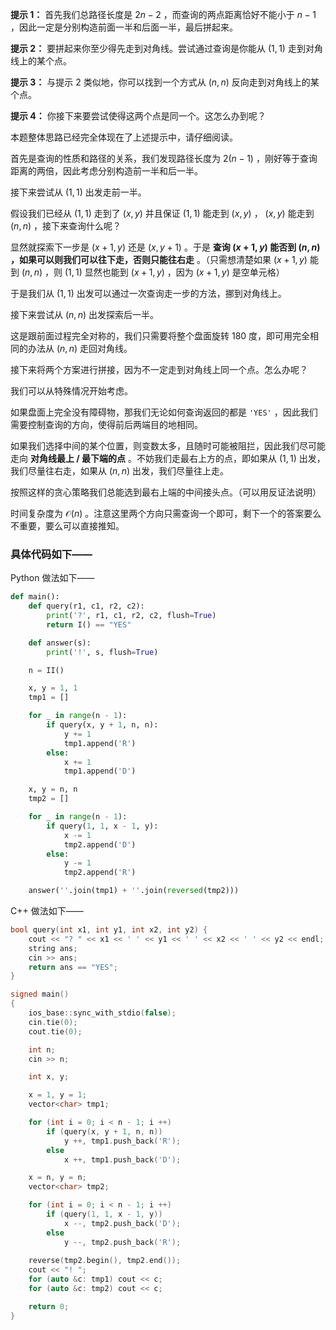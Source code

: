 **提示 1：** 首先我们总路径长度是 $2n-2$ ，而查询的两点距离恰好不能小于 $n-1$ ，因此一定是分别构造前面一半和后面一半，最后拼起来。

**提示 2：** 要拼起来你至少得先走到对角线。尝试通过查询是你能从 $(1,1)$ 走到对角线上的某个点。

**提示 3：** 与提示 2 类似地，你可以找到一个方式从 $(n,n)$ 反向走到对角线上的某个点。

**提示 4：** 你接下来要尝试使得这两个点是同一个。这怎么办到呢？

本题整体思路已经完全体现在了上述提示中，请仔细阅读。

首先是查询的性质和路径的关系，我们发现路径长度为 $2(n-1)$ ，刚好等于查询距离的两倍，因此考虑分别构造前一半和后一半。

接下来尝试从 $(1,1)$ 出发走前一半。

假设我们已经从 $(1,1)$ 走到了 $(x,y)$ 并且保证 $(1,1)$ 能走到 $(x,y)$ ， $(x,y)$ 能走到 $(n,n)$ ，接下来查询什么呢？

显然就探索下一步是 $(x+1,y)$ 还是 $(x,y+1)$ 。于是 **查询 $(x+1,y)$ 能否到 $(n,n)$ ，如果可以则我们可以往下走，否则只能往右走** 。（只需想清楚如果 $(x+1,y)$ 能到 $(n,n)$ ，则 $(1,1)$ 显然也能到 $(x+1,y)$ ，因为 $(x+1,y)$ 是空单元格）

于是我们从 $(1,1)$ 出发可以通过一次查询走一步的方法，挪到对角线上。

接下来尝试从 $(n,n)$ 出发探索后一半。

这是跟前面过程完全对称的，我们只需要将整个盘面旋转 180 度，即可用完全相同的办法从 $(n,n)$ 走回对角线。

接下来将两个方案进行拼接，因为不一定走到对角线上同一个点。怎么办呢？

我们可以从特殊情况开始考虑。

如果盘面上完全没有障碍物，那我们无论如何查询返回的都是 `'YES'` ，因此我们需要控制查询的方向，使得前后两端目的地相同。

如果我们选择中间的某个位置，则变数太多，且随时可能被阻拦，因此我们尽可能走向 **对角线最上 / 最下端的点** 。不妨我们走最右上方的点，即如果从 $(1,1)$ 出发，我们尽量往右走，如果从 $(n,n)$ 出发，我们尽量往上走。

按照这样的贪心策略我们总能选到最右上端的中间接头点。（可以用反证法说明）

时间复杂度为 $\mathcal{O}(n)$ 。注意这里两个方向只需查询一个即可，剩下一个的答案要么不重要，要么可以直接推知。

### 具体代码如下——

Python 做法如下——

```Python []
def main():
    def query(r1, c1, r2, c2):
        print('?', r1, c1, r2, c2, flush=True)
        return I() == "YES"

    def answer(s):
        print('!', s, flush=True)

    n = II()

    x, y = 1, 1
    tmp1 = []

    for _ in range(n - 1):
        if query(x, y + 1, n, n):
            y += 1
            tmp1.append('R')
        else:
            x += 1
            tmp1.append('D')

    x, y = n, n
    tmp2 = []

    for _ in range(n - 1):
        if query(1, 1, x - 1, y):
            x -= 1
            tmp2.append('D')
        else:
            y -= 1
            tmp2.append('R')

    answer(''.join(tmp1) + ''.join(reversed(tmp2)))
```

C++ 做法如下——

```cpp []
bool query(int x1, int y1, int x2, int y2) {
    cout << "? " << x1 << ' ' << y1 << ' ' << x2 << ' ' << y2 << endl;
    string ans;
    cin >> ans;
    return ans == "YES";
}

signed main()
{
    ios_base::sync_with_stdio(false);
    cin.tie(0);
    cout.tie(0);

    int n;
    cin >> n;

    int x, y;

    x = 1, y = 1;
    vector<char> tmp1;

    for (int i = 0; i < n - 1; i ++)
        if (query(x, y + 1, n, n))
            y ++, tmp1.push_back('R');
        else
            x ++, tmp1.push_back('D');

    x = n, y = n;
    vector<char> tmp2;

    for (int i = 0; i < n - 1; i ++)
        if (query(1, 1, x - 1, y))
            x --, tmp2.push_back('D');
        else
            y --, tmp2.push_back('R');
    
    reverse(tmp2.begin(), tmp2.end());
    cout << "! ";
    for (auto &c: tmp1) cout << c;
    for (auto &c: tmp2) cout << c;

    return 0;
}
```
